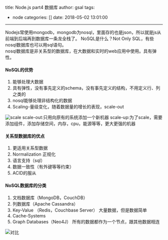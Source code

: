 title: Node.js part4 数据库
author: gsal
tags:
  - node
categories: []
date: 2018-05-02 13:01:00
---
Nodejs常使用mongodb，mongodb为nosql，里面存的也是json，所以就是js从前端到后端再到数据库一条龙全栈了。
NoSQL是什么？Not Only SQL，有些nosql数据库也可以用sql语句。    
nosql数据库是非关系型的数据库，在大数据和实时的web应用中使用。具有弹性。
#### NoSQL的优势
1. 能够处理大数据
1. 具有弹性，没有事先定义的schema，没有事先定义的结构，不用定义行、列之类的
1. nosql能够处理非结构化的数据
1. Scaling-量级变化，随着数据量的增长的表现，scale-out 

![scale](/images/image222.png)
scale-out:只用向原有的系统添加一个新机器
scale-up:为了scale，需要添加组件，添加存储空间，内存，cpu，能源等等，更大更强的机器



#### 关系型数据库的优点
1. 更适用关系型数据
1. Normalization 正规化
1. 语言支持（sql）
1. 数据一致性（有外键等等约束）
1. ACID的服从

#### NoSQL数据库的分类
1. 文档数据库（MongoDB，CouchDB）
1. 列数据库（Apache Cassandra）
1. Key-Value （Redis，Couchbase Server） 大量数据，但是数据简单
1. Cache-Systems
1. Graph Databases（Neo4J） 所有的数据都作为一个节点，跟其他数据相连


![对比](/images/image111.png)
